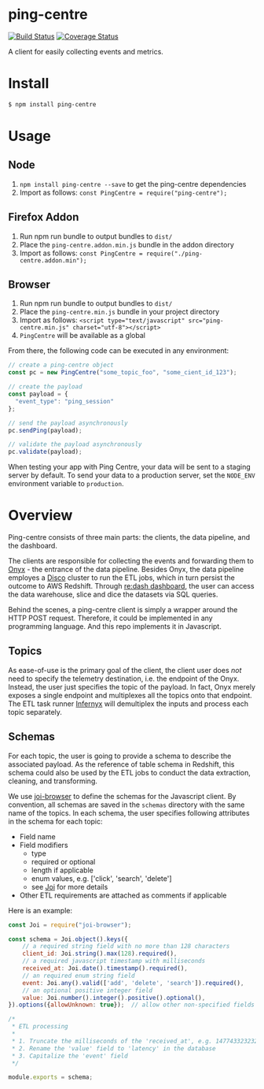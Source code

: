 # ping-centre

[![Build Status](https://travis-ci.org/mozilla/ping-centre.svg?branch=master)](https://travis-ci.org/mozilla/ping-centre)
[![Coverage Status](https://coveralls.io/repos/github/mozilla/ping-centre/badge.svg?branch=master)](https://coveralls.io/github/mozilla/ping-centre?branch=master)

A client for easily collecting events and metrics.

# Install
```sh
$ npm install ping-centre
```

# Usage

## Node

1. `npm install ping-centre --save` to get the ping-centre dependencies
2. Import as follows: `const PingCentre = require("ping-centre");`

## Firefox Addon

1. Run npm run bundle to output bundles to `dist/`
2. Place the `ping-centre.addon.min.js` bundle in the addon directory
3. Import as follows: `const PingCentre = require("./ping-centre.addon.min");`

## Browser

1. Run npm run bundle to output bundles to `dist/`
2. Place the `ping-centre.min.js` bundle in your project directory
3. Import as follows: `<script type="text/javascript" src="ping-centre.min.js" charset="utf-8"></script>`
4. `PingCentre` will be available as a global

From there, the following code can be executed in any environment:

```js
// create a ping-centre object
const pc = new PingCentre("some_topic_foo", "some_cient_id_123");

// create the payload
const payload = {
  "event_type": "ping_session"
};

// send the payload asynchronously
pc.sendPing(payload);

// validate the payload asynchronously
pc.validate(payload);
```

When testing your app with Ping Centre, your data will be sent to a staging server by default.
To send your data to a production server, set the `NODE_ENV` environment variable to `production`.

# Overview

Ping-centre consists of three main parts: the clients, the data pipeline, and the dashboard.

The clients are responsible for collecting the events and forwarding
them to [Onyx][Onyx Homepage] - the entrance of the data pipeline. Besides Onyx, the
data pipeline employes a [Disco][Disco Homepage] cluster to run the ETL jobs, which
in turn persist the outcome to AWS Redshift. Through [re:dash dashboard][Re:dash Dashboard],
the user can access the data warehouse, slice and dice the datasets via SQL queries.

Behind the scenes, a ping-centre client is simply a wrapper around the HTTP POST request.
Therefore, it could be implemented in any programming language. And this repo implements
it in Javascript.

## Topics

As ease-of-use is the primary goal of the client, the client user does *not* need to
specify the telemetry destination, i.e. the endpoint of the Onyx. Instead, the user
just specifies the topic of the payload. In fact, Onyx merely exposes a single endpoint and
multiplexes all the topics onto that endpoint. The ETL task runner [Infernyx][Infernyx Homepage]
will demultiplex the inputs and process each topic separately.

## Schemas

For each topic, the user is going to provide a schema to describe the associated payload.
As the reference of table schema in Redshift, this schema could also be used by the
ETL jobs to conduct the data extraction, cleaning, and transforming.


We use [joi-browser][Joi-browser Homepage] to define the schemas for the Javascript client. By convention, all
schemas are saved in the `schemas` directory with the same name of the topics. In each schema,
the user specifies following attributes in the schema for each topic:

* Field name
* Field modifiers
  - type
  - required or optional
  - length if applicable
  - enum values, e.g. ['click', 'search', 'delete']
  - see [Joi][Joi Homepage] for more details
* Other ETL requirements are attached as comments if applicable

Here is an example:

```js
const Joi = require("joi-browser");

const schema = Joi.object().keys({
    // a required string field with no more than 128 characters
    client_id: Joi.string().max(128).required(),
    // a required javascript timestamp with milliseconds
    received_at: Joi.date().timestamp().required(),
    // an required enum string field
    event: Joi.any().valid(['add', 'delete', 'search']).required(),
    // an optional positive integer field
    value: Joi.number().integer().positive().optional(),
}).options({allowUnknown: true});  // allow other non-specified fields

/*
 * ETL processing
 *
 * 1. Truncate the milliseconds of the 'received_at', e.g. 147743323232 -> 147743323
 * 2. Rename the 'value' field to 'latency' in the database
 * 3. Capitalize the 'event' field
 */

module.exports = schema;
```

[Onyx Homepage]: https://github.com/mozilla/onyx
[Disco Homepage]: http://discoproject.org/
[Re:dash Dashboard]: https://sql.telemetry.mozilla.org/
[Infernyx Homepage]: https://github.com/tspurway/infernyx
[Joi Homepage]: https://github.com/hapijs/joi
[Joi-browser Homepage]: https://github.com/jeffbski/joi-browser
